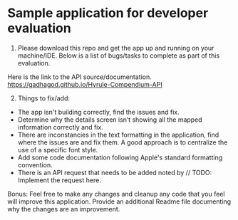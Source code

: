# Sample application for developer evaluation

1. Please download this repo and get the app up and running on your machine/IDE. Below is a list of bugs/tasks to complete as part of this evaluation.

Here is the link to the API source/documentation.
https://gadhagod.github.io/Hyrule-Compendium-API

2. Things to fix/add:

- The app isn't building correctly, find the issues and fix.
- Determine why the details screen isn’t showing all the mapped information correctly and fix.
- There are inconstancies in the text formatting in the application, find where the issues are and fix them. A good approach is to centralize the use of a specific font style.
- Add some code documentation following Apple's standard formatting convention.
- There is an API request that needs to be added noted by // TODO: Implement the request here.

Bonus: Feel free to make any changes and cleanup any code that you feel will improve this application. Provide an additional Readme file documenting why the changes are an improvement.


